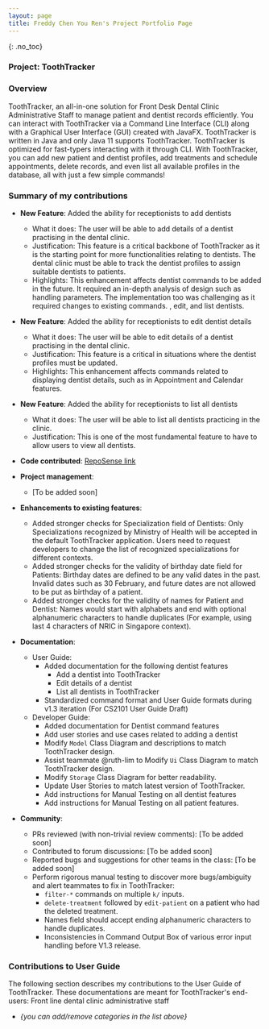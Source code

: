 ```yaml
---
layout: page
title: Freddy Chen You Ren's Project Portfolio Page
---
```


{: .no_toc}
### Project: ToothTracker

### Overview

ToothTracker, an all-in-one solution for Front Desk Dental Clinic Administrative Staff to manage patient and dentist records efficiently.
You can interact with ToothTracker via a Command Line Interface (CLI)
along with a Graphical User Interface (GUI) created with JavaFX.
ToothTracker is written in Java and only Java 11 supports ToothTracker.
ToothTracker is optimized for fast-typers interacting with it through CLI.
With ToothTracker, you can add new patient and dentist profiles, add treatments and schedule appointments, delete records, and even list all available profiles in the database, all with just a few simple commands!


### Summary of my contributions
* **New Feature**: Added the ability for receptionists to add dentists
  * What it does: The user will be able to add details of a dentist practising in the dental clinic.
  * Justification: This feature is a critical backbone of ToothTracker as it is the starting point for more functionalities relating to dentists. The dental clinic must be able to track the dentist profiles to assign suitable dentists to patients.
  * Highlights: This enhancement affects dentist commands to be added in the future. It required an in-depth analysis of design such as handling parameters. The implementation too was challenging as it required changes to existing commands.
    , edit, and list dentists.

* **New Feature**: Added the ability for receptionists to edit dentist details
  * What it does: The user will be able to edit details of a dentist practising in the dental clinic.
  * Justification: This feature is a critical in situations where the dentist profiles must be updated.
  * Highlights: This enhancement affects commands related to displaying dentist details, such as in Appointment and Calendar features.

* **New Feature**: Added the ability for receptionists to list all dentists
  * What it does: The user will be able to list all dentists practicing in the clinic.
  * Justification: This is one of the most fundamental feature to have to allow users to view all dentists. 


* **Code contributed**: [RepoSense link](https://nus-cs2103-ay2324s1.github.io/tp-dashboard/?search=freddychenyouren2&breakdown=true)

* **Project management**:
  * [To be added soon]

* **Enhancements to existing features**:
  * Added stronger checks for Specialization field of Dentists: Only Specializations recognized by Ministry of Health will be accepted in the default ToothTracker application. Users need to request developers to change the list of recognized specializations for different contexts.
  * Added stronger checks for the validity of birthday date field for Patients: Birthday dates are defined to be any valid dates in the past. Invalid dates such as 30 February, and future dates are not allowed to be put as birthday of a patient.
  * Added stronger checks for the validity of names for Patient and Dentist: Names would start with alphabets and end with optional alphanumeric characters to handle duplicates (For example, using last 4 characters of NRIC in Singapore context).

* **Documentation**:
  * User Guide:
    * Added documentation for the following dentist features
      * Add a dentist into ToothTracker
      * Edit details of a dentist
      * List all dentists in ToothTracker
    * Standardized command format and User Guide formats during v1.3 iteration (For CS2101 User Guide Draft)
  * Developer Guide:
    * Added documentation for Dentist command features
    * Add user stories and use cases related to adding a dentist
    * Modify `Model` Class Diagram and descriptions to match ToothTracker design.
    * Assist teammate @ruth-lim to Modify `Ui` Class Diagram to match ToothTracker design.
    * Modify `Storage` Class Diagram for better readability.
    * Update User Stories to match latest version of ToothTracker.
    * Add instructions for Manual Testing on all dentist features
    * Add instructions for Manual Testing on all patient features.

* **Community**:
  * PRs reviewed (with non-trivial review comments): [To be added soon]
  * Contributed to forum discussions: [To be added soon]
  * Reported bugs and suggestions for other teams in the class: [To be added soon]
  * Perform rigorous manual testing to discover more bugs/ambiguity and alert teammates to fix in ToothTracker:
    * `filter-*` commands on multiple `k/` inputs.
    * `delete-treatment` followed by `edit-patient` on a patient who had the deleted treatment.
    * Names field should accept ending alphanumeric characters to handle duplicates.
    * Inconsistencies in Command Output Box of various error input handling before V1.3 release.


### Contributions to User Guide

The following section describes my contributions to the User Guide of ToothTracker.
These documentations are meant for ToothTracker's end-users: Front line dental clinic administrative staff

* _{you can add/remove categories in the list above}_
